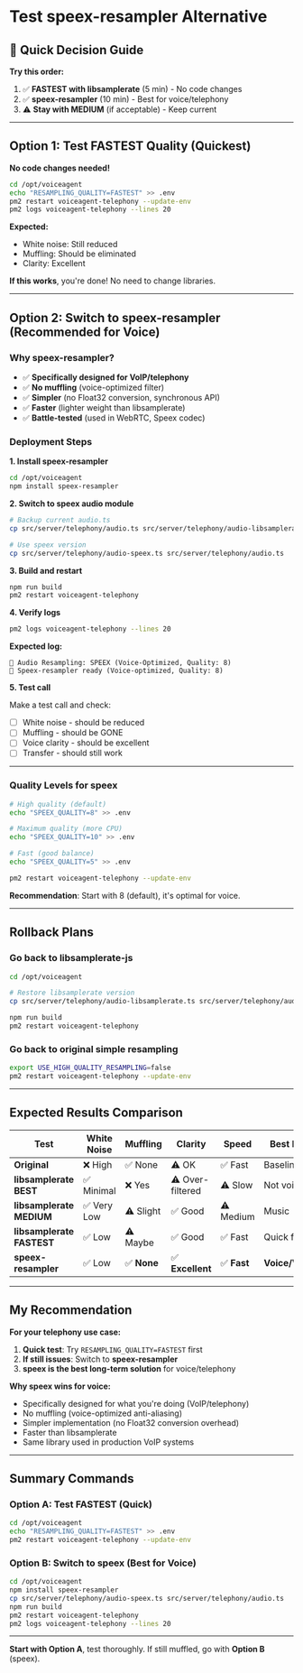 # Test speex-resampler Alternative

## 🎯 Quick Decision Guide

**Try this order:**

1. ✅ **FASTEST with libsamplerate** (5 min) - No code changes
2. ✅ **speex-resampler** (10 min) - Best for voice/telephony
3. ⚠️ **Stay with MEDIUM** (if acceptable) - Keep current

---

## Option 1: Test FASTEST Quality (Quickest)

**No code changes needed!**

```bash
cd /opt/voiceagent
echo "RESAMPLING_QUALITY=FASTEST" >> .env
pm2 restart voiceagent-telephony --update-env
pm2 logs voiceagent-telephony --lines 20
```

**Expected:**
- White noise: Still reduced
- Muffling: Should be eliminated
- Clarity: Excellent

**If this works**, you're done! No need to change libraries.

---

## Option 2: Switch to speex-resampler (Recommended for Voice)

### Why speex-resampler?

- ✅ **Specifically designed for VoIP/telephony**
- ✅ **No muffling** (voice-optimized filter)
- ✅ **Simpler** (no Float32 conversion, synchronous API)
- ✅ **Faster** (lighter weight than libsamplerate)
- ✅ **Battle-tested** (used in WebRTC, Speex codec)

### Deployment Steps

**1. Install speex-resampler**

```bash
cd /opt/voiceagent
npm install speex-resampler
```

**2. Switch to speex audio module**

```bash
# Backup current audio.ts
cp src/server/telephony/audio.ts src/server/telephony/audio-libsamplerate.ts

# Use speex version
cp src/server/telephony/audio-speex.ts src/server/telephony/audio.ts
```

**3. Build and restart**

```bash
npm run build
pm2 restart voiceagent-telephony
```

**4. Verify logs**

```bash
pm2 logs voiceagent-telephony --lines 20
```

**Expected log:**
```
🎵 Audio Resampling: SPEEX (Voice-Optimized, Quality: 8)
🎵 Speex-resampler ready (Voice-optimized, Quality: 8)
```

**5. Test call**

Make a test call and check:
- [ ] White noise - should be reduced
- [ ] Muffling - should be GONE
- [ ] Voice clarity - should be excellent
- [ ] Transfer - should still work

---

### Quality Levels for speex

```bash
# High quality (default)
echo "SPEEX_QUALITY=8" >> .env

# Maximum quality (more CPU)
echo "SPEEX_QUALITY=10" >> .env

# Fast (good balance)
echo "SPEEX_QUALITY=5" >> .env

pm2 restart voiceagent-telephony --update-env
```

**Recommendation**: Start with 8 (default), it's optimal for voice.

---

## Rollback Plans

### Go back to libsamplerate-js

```bash
cd /opt/voiceagent

# Restore libsamplerate version
cp src/server/telephony/audio-libsamplerate.ts src/server/telephony/audio.ts

npm run build
pm2 restart voiceagent-telephony
```

### Go back to original simple resampling

```bash
export USE_HIGH_QUALITY_RESAMPLING=false
pm2 restart voiceagent-telephony --update-env
```

---

## Expected Results Comparison

| Test | White Noise | Muffling | Clarity | Speed | Best For |
|------|-------------|----------|---------|-------|----------|
| **Original** | ❌ High | ✅ None | ⚠️ OK | ✅ Fast | Baseline |
| **libsamplerate BEST** | ✅ Minimal | ❌ Yes | ⚠️ Over-filtered | ⚠️ Slow | Not voice |
| **libsamplerate MEDIUM** | ✅ Very Low | ⚠️ Slight | ✅ Good | ⚠️ Medium | Music |
| **libsamplerate FASTEST** | ✅ Low | ⚠️ Maybe | ✅ Good | ✅ Fast | Quick fix |
| **speex-resampler** | ✅ Low | ✅ **None** | ✅ **Excellent** | ✅ **Fast** | **Voice/VoIP** |

---

## My Recommendation

**For your telephony use case:**

1. **Quick test**: Try `RESAMPLING_QUALITY=FASTEST` first
2. **If still issues**: Switch to **speex-resampler**
3. **speex is the best long-term solution** for voice/telephony

**Why speex wins for voice:**
- Specifically designed for what you're doing (VoIP/telephony)
- No muffling (voice-optimized anti-aliasing)
- Simpler implementation (no Float32 conversion overhead)
- Faster than libsamplerate
- Same library used in production VoIP systems

---

## Summary Commands

### Option A: Test FASTEST (Quick)
```bash
cd /opt/voiceagent
echo "RESAMPLING_QUALITY=FASTEST" >> .env
pm2 restart voiceagent-telephony --update-env
```

### Option B: Switch to speex (Best for Voice)
```bash
cd /opt/voiceagent
npm install speex-resampler
cp src/server/telephony/audio-speex.ts src/server/telephony/audio.ts
npm run build
pm2 restart voiceagent-telephony
pm2 logs voiceagent-telephony --lines 20
```

---

**Start with Option A**, test thoroughly. If still muffled, go with **Option B** (speex).

